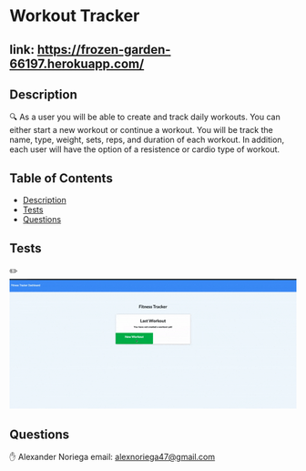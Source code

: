 

  # Workout Tracker
  ## link: https://frozen-garden-66197.herokuapp.com/
## Description
🔍 
As a user you will be able to create and track daily workouts. You can either start a new workout or continue a workout. You will be track the name, type, weight, sets, reps, and duration of each workout. In addition, each user will have the option of a resistence or cardio type of workout. 
## Table of Contents
- [Description](#description)
- [Tests](#tests)
- [Questions](#questions)
## Tests
✏️ 
![workout_tracker](assets/workoutTracker.gif)
## Questions
✋ 
Alexander Noriega
email: alexnoriega47@gmail.com

    